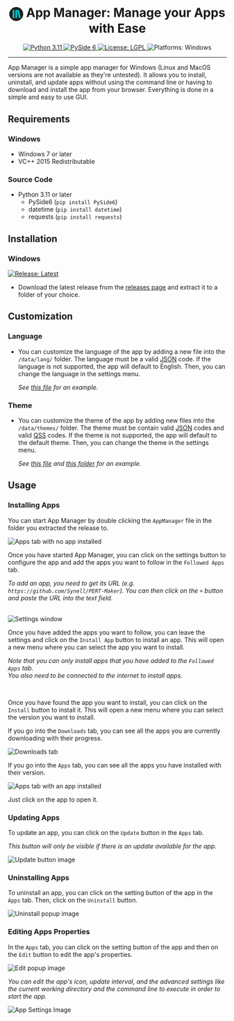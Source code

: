<h1 align="center"><img src="./data/icons/AppManager.svg" width="32" align="center" /> App Manager: Manage your Apps with Ease</h1>
<p align="center">
  <a href="https://www.python.org/downloads/">
    <img alt="Python 3.11" src="https://img.shields.io/badge/Python-3.11-blue" />
  </a>
  <a href="https://doc.qt.io/qtforpython/index.html">
    <img alt="PySide 6" src="https://img.shields.io/badge/PySide-6.3.1-brightgreen" />
  </a>
  <a href="https://github.com/Synell/App-Manager/blob/master/LICENSE">
    <img alt="License: LGPL" src="https://img.shields.io/badge/License-LGPL-green" target="_blank" />
  </a>
  <img alt="Platforms: Windows" src="https://img.shields.io/badge/Platforms-Windows-yellow" />
</p>

----------------------------------------------------------------------

App Manager is a simple app manager for Windows (Linux and MacOS versions are not available as they're untested). It allows you to install, uninstall, and update apps without using the command line or having to download and install the app from your browser. Everything is done in a simple and easy to use GUI.


## Requirements

### Windows

- Windows 7 or later
- VC++ 2015 Redistributable


### Source Code
- Python 3.11 or later
  - PySide6 (`pip install PySide6`)
  - datetime (`pip install datetime`)
  - requests (`pip install requests`)


## Installation

### Windows

<a href="https://github.com/Synell/App-Manager/releases/latest">
  <img alt="Release: Latest" src="https://img.shields.io/badge/Release-Latest-00B4BE?style=for-the-badge" target="_blank" />
</a>

- Download the latest release from the [releases page](https://github.com/Synell/App-Manager/releases) and extract it to a folder of your choice.


## Customization

### Language

- You can customize the language of the app by adding a new file into the `/data/lang/` folder. The language must be a valid [JSON](https://en.wikipedia.org/wiki/JavaScript_Object_Notation) code. If the language is not supported, the app will default to English. Then, you can change the language in the settings menu.

  *See [this file](https://github.com/Synell/App-Manager/blob/main/data/lang/english.json) for an example.*

### Theme

- You can customize the theme of the app by adding new files into the `/data/themes/` folder. The theme must be contain valid [JSON](https://en.wikipedia.org/wiki/JavaScript_Object_Notation) codes and valid [QSS](https://doc.qt.io/qt-6/stylesheet-reference.html) codes. If the theme is not supported, the app will default to the default theme. Then, you can change the theme in the settings menu.

  *See [this file](https://github.com/Synell/App-Manager/blob/main/data/themes/neutron.json) and [this folder](https://github.com/Synell/App-Manager/tree/main/data/themes/neutron) for an example.*


## Usage

### Installing Apps

You can start App Manager by double clicking the `AppManager` file in the folder you extracted the release to.

<img alt="Apps tab with no app installed" src="https://lh3.googleusercontent.com/drive-viewer/AJc5JmTz96GiViWHxBzCpqYHfEpsh8HtYUVBmzSmse6mOAfFx5K5Y8fSnPU7DabnOf7dO8MSnF6VzRs" />

Once you have started App Manager, you can click on the settings button to configure the app and add the apps you want to follow in the `Followed Apps` tab.

*To add an app, you need to get its URL (e.g. `https://github.com/Synell/PERT-Maker`). You can then click on the `+` button and paste the URL into the text field.*

<br/>

<img alt="Settings window" src="https://lh3.googleusercontent.com/drive-viewer/AJc5JmSTIUKvqwigHVZJru8jTn2hY6I7SgC1WW-KqW19keAnM5ARzXmlxTZsZAOheqTIfw-KXM5rIPw" />

Once you have added the apps you want to follow, you can leave the settings and click on the `Install App` button to install an app. This will open a new menu where you can select the app you want to install.

*Note that you can only install apps that you have added to the `Followed Apps` tab.<br/>You also need to be connected to the internet to install apps.*

<br/>

Once you have found the app you want to install, you can click on the `Install` button to install it. This will open a new menu where you can select the version you want to install.

If you go into the `Downloads` tab, you can see all the apps you are currently downloading with their progress.

<img alt="Downloads tab" src="https://lh3.googleusercontent.com/drive-viewer/AJc5JmTISo22y5dMUTbVMVWoB28qGeHUcaX2jRPMJ9i9OTWH1Qtu2xX2NN6WrCWw2HMjNx9ESThIJEQ" />

<br/>

If you go into the `Apps` tab, you can see all the apps you have installed with their version.

<img alt="Apps tab with an app installed" src="https://lh3.googleusercontent.com/drive-viewer/AJc5JmTvmvn-hbHXEF07JGruvlaldVcbPwbXgI0YxL6mJsriFtXXspU-XAnvtIcz1-4L1KnSaGeLS8E" />

Just click on the app to open it.


### Updating Apps

To update an app, you can click on the `Update` button in the `Apps` tab.

*This button will only be visible if there is an update available for the app.*

<img alt="Update button image" src="https://lh3.googleusercontent.com/drive-viewer/AJc5JmQJwaJ66AYKfmjmM3Gd1qQ_oBMyDM-Oslw-YJGEpqsFloBp3n3NqHqAPr0JwBzDxBmCHZwR8PU" />


### Uninstalling Apps

To uninstall an app, you can click on the setting button of the app in the `Apps` tab. Then, click on the `Uninstall` button.

<img alt="Uninstall popup image" src="https://lh3.googleusercontent.com/drive-viewer/AJc5JmSruwZQjWIXx-iiLMjc-RIONywmPyx7KUzQlCSyQBIjS4nlD20mRuVs9-xT65aGisX295CgXwQ" />


### Editing Apps Properties

In the `Apps` tab, you can click on the setting button of the app and then on the `Edit` button to edit the app's properties.

<img alt="Edit popup image" src="https://lh3.googleusercontent.com/drive-viewer/AJc5JmTFTxgxsOrFlhiF0K9XUDineDC64Ak7xAOt_p7GKttDk95Ou6P0QHH3sPMDXg6xCHISoV0OPMw" />

*You can edit the app's icon, update interval, and the advanced settings like the current working directory and the command line to execute in order to start the app.*

<img alt="App Settings Image" src="https://lh3.googleusercontent.com/drive-viewer/AJc5JmSI34NeTVsxA21P4a_BEeeH7myqndmKyUwICvSOOsjY12vZBVniPkvYKUJX9b7JYbb2NXHATbU" />
